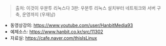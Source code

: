 > 출처: 이것이 우분투 리눅스다 3판: 우분투 리눅스 설치부터 네트워크와 서버 구축, 운영까지 (우재남) 

- 동영상강의: https://www.youtube.com/user/HanbitMedia93
- 예제소스: https://www.hanbit.co.kr/src/11302
- 자료실: https://cafe.naver.com/thisIsLinux
